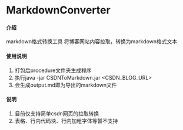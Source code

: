 # MarkdownConverter

#### 介绍
markdown格式转换工具
将博客网站内容拉取，转换为markdown格式文本

#### 使用说明
1.  打包后procedure文件夹生成程序
2.  执行java -jar CSDNToMarkdown.jar <CSDN_BLOG_URL>
3.  会生成output.md即为导出的markdown文件

#### 说明
1.  目前仅支持简单csdn网页的拉取转换
2.  表格、行内代码块、行内加粗字体等暂不支持

